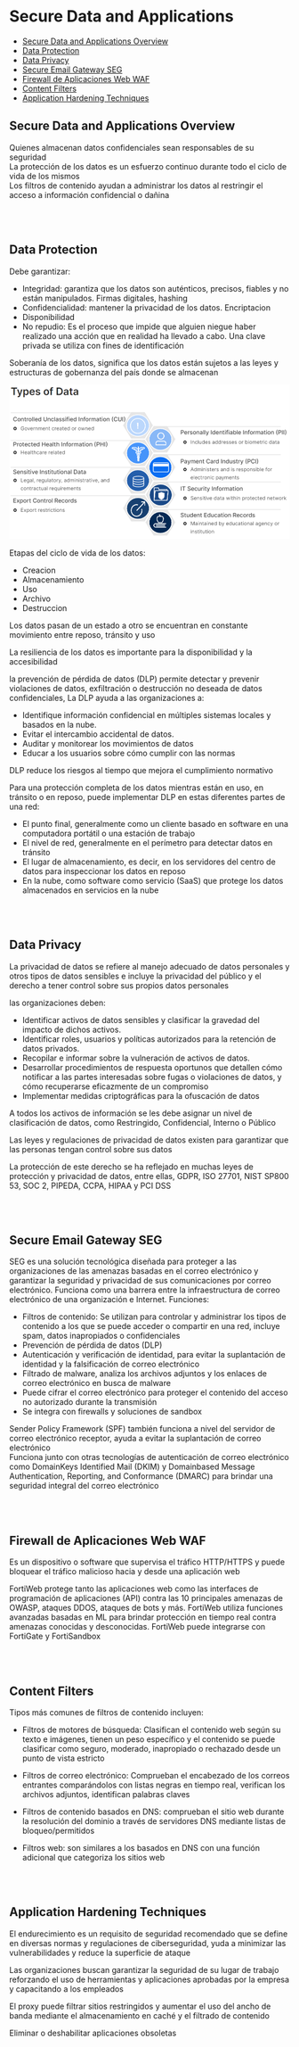 # Secure Data and Applications
- [Secure Data and Applications Overview](#Secure-Data-and-Applications-Overview)
- [Data Protection](#Data-Protection)
- [Data Privacy](#Data-Privacy)
- [Secure Email Gateway SEG](#Secure-Email-Gateway-SEG)
- [Firewall de Aplicaciones Web WAF](#Firewall-de-Aplicaciones-Web-WAF)
- [Content Filters](#Content-Filters)
- [Application Hardening Techniques](#Application-Hardening-Techniques)

## Secure Data and Applications Overview

Quienes  almacenan  datos  confidenciales  sean  responsables  de  su  seguridad  
La  protección  de  los  datos  es  un  esfuerzo  continuo  durante  todo  el  ciclo  de  vida  de  los  mismos  
Los  filtros  de  contenido  ayudan  a  administrar  los  datos  al  restringir  el  acceso  a  información  confidencial  o  dañina

<br>

<br>

## Data Protection

Debe garantizar:
- Integridad: garantiza que los datos son auténticos, precisos, fiables y no están manipulados. Firmas digitales, hashing
- Confidencialidad: mantener la privacidad de los datos. Encriptacion
- Disponibilidad
- No repudio: Es el proceso que impide que alguien niegue haber realizado una acción que en realidad ha llevado a cabo. Una clave privada se utiliza con fines de identificación

Soberanía  de  los  datos, significa  que  los  datos  están  sujetos  a  las  leyes  y  estructuras  de  gobernanza  del  país  donde  se  almacenan

![](Img/Types-of-data.png)

Etapas del  ciclo  de  vida  de  los  datos: 
- Creacion
- Almacenamiento
- Uso
- Archivo
- Destruccion

Los datos  pasan  de  un  estado  a  otro  se  encuentran  en  constante  movimiento entre  reposo,  tránsito  y  uso

La  resiliencia  de  los  datos  es  importante  para  la  disponibilidad  y  la accesibilidad

la  prevención  de  pérdida  de  datos  (DLP)  permite  detectar  y  prevenir  violaciones  de  datos,  exfiltración  o  destrucción  no deseada  de  datos  confidenciales, La  DLP  ayuda  a  las  organizaciones  a:  
- Identifique  información  confidencial  en  múltiples  sistemas  locales  y  basados  en  la  nube.
- Evitar  el  intercambio  accidental  de  datos.
- Auditar  y  monitorear  los  movimientos  de  datos
- Educar  a  los  usuarios  sobre  cómo  cumplir  con  las  normas

DLP  reduce  los  riesgos  al  tiempo  que  mejora  el  cumplimiento  normativo

Para  una  protección  completa  de  los  datos  mientras  están  en  uso,  en  tránsito  o  en  reposo,  puede  implementar  DLP  en  estas  diferentes  partes  de  una  red:
- El  punto  final,  generalmente  como  un  cliente  basado  en  software  en  una  computadora  portátil  o  una  estación  de  trabajo
- El  nivel  de  red,  generalmente  en  el  perímetro  para  detectar  datos  en  tránsito
- El  lugar  de  almacenamiento,  es  decir,  en  los  servidores  del  centro  de  datos  para  inspeccionar  los  datos  en  reposo
- En  la  nube,  como  software  como  servicio  (SaaS)  que  protege  los  datos  almacenados  en  servicios  en  la  nube

<br>

<br>

## Data Privacy

La  privacidad  de  datos  se  refiere  al  manejo  adecuado  de  datos  personales  y  otros  tipos  de  datos  sensibles e incluye la privacidad  del  público  y  el  derecho  a  tener  control  sobre  sus  propios  datos  personales

las  organizaciones  deben:
- Identificar  activos  de  datos  sensibles  y  clasificar  la  gravedad  del  impacto  de  dichos  activos.
- Identificar  roles,  usuarios  y  políticas  autorizados  para  la  retención  de  datos  privados.
- Recopilar  e  informar  sobre  la  vulneración  de  activos  de  datos.
- Desarrollar  procedimientos  de  respuesta  oportunos  que  detallen  cómo  notificar  a  las  partes  interesadas  sobre  fugas  o  violaciones  de  datos,  y  cómo recuperarse  eficazmente  de  un  compromiso
- Implementar  medidas  criptográficas  para  la  ofuscación  de  datos

A  todos  los  activos  de  información  se  les  debe  asignar  un  nivel  de  clasificación  de  datos,  como  Restringido,  Confidencial,  Interno  o  Público

Las  leyes  y  regulaciones  de  privacidad  de  datos  existen  para  garantizar  que  las  personas  tengan  control  sobre  sus  datos

La  protección  de  este  derecho  se  ha  reflejado  en  muchas  leyes  de  protección  y  privacidad  de  datos,  entre  ellas,  GDPR,  ISO  27701,  NIST  SP800 53,  SOC  2,  PIPEDA,  CCPA,  HIPAA  y  PCI  DSS

<br>

<br>

## Secure Email Gateway SEG

SEG  es  una  solución  tecnológica diseñada  para  proteger  a  las  organizaciones  de  las  amenazas  basadas  en  el  correo  electrónico  y  garantizar  la  seguridad  y  privacidad  de  sus  comunicaciones  por  correo electrónico.  Funciona  como  una  barrera  entre  la  infraestructura  de  correo  electrónico  de  una  organización e Internet. Funciones:
- Filtros  de  contenido: Se  utilizan  para  controlar  y  administrar los  tipos  de  contenido  a  los  que  se  puede  acceder  o  compartir  en  una  red,   incluye spam, datos  inapropiados  o confidenciales
- Prevención  de  pérdida  de  datos  (DLP)
- Autenticación  y  verificación  de  identidad,  para  evitar  la  suplantación  de  identidad  y  la  falsificación  de  correo  electrónico
- Filtrado  de  malware, analiza  los  archivos  adjuntos  y  los  enlaces  de  correo  electrónico  en  busca  de  malware
- Puede  cifrar  el  correo  electrónico  para  proteger  el  contenido  del  acceso  no autorizado  durante  la  transmisión
- Se integra  con  firewalls  y  soluciones  de  sandbox

Sender  Policy  Framework  (SPF)  también  funciona  a  nivel  del  servidor  de  correo  electrónico  receptor, ayuda  a  evitar  la  suplantación  de  correo  electrónico   
Funciona  junto  con  otras  tecnologías  de  autenticación  de  correo  electrónico  como  DomainKeys  Identified  Mail  (DKIM)  y  Domainbased  Message Authentication,  Reporting,  and  Conformance  (DMARC)  para  brindar  una  seguridad  integral  del  correo  electrónico

<br>

<br>

## Firewall de Aplicaciones Web WAF

Es  un  dispositivo  o  software  que  supervisa  el  tráfico  HTTP/HTTPS  y  puede  bloquear  el  tráfico malicioso  hacia  y  desde  una  aplicación  web

FortiWeb protege  tanto  las  aplicaciones  web  como  las  interfaces  de  programación  de  aplicaciones  (API)  contra  las  10  principales  amenazas  de  OWASP,  ataques  DDOS,  ataques  de  bots  y  más.  FortiWeb  utiliza  funciones  avanzadas  basadas  en  ML  para  brindar  protección en  tiempo  real  contra  amenazas  conocidas  y  desconocidas.  FortiWeb  puede  integrarse  con FortiGate  y  FortiSandbox

<br>

<br>

## Content Filters

Tipos  más  comunes  de  filtros  de  contenido  incluyen:  

- Filtros  de  motores  de  búsqueda: Clasifican  el  contenido  web  según  su  texto  e  imágenes, tienen  un  peso  específico y el  contenido  se  puede  clasificar  como  seguro,  moderado, inapropiado  o  rechazado  desde  un  punto  de  vista  estricto

- Filtros  de  correo  electrónico: Comprueban  el  encabezado  de  los  correos  entrantes  comparándolos  con  listas  negras  en  tiempo  real, verifican  los  archivos  adjuntos,  identifican  palabras  claves

- Filtros  de  contenido  basados  en  DNS: comprueban  el  sitio  web  durante  la  resolución  del  dominio  a  través  de  servidores  DNS  mediante  listas  de  bloqueo/permitidos

- Filtros  web: son  similares a los basados  en  DNS  con  una  función  adicional  que  categoriza  los  sitios  web

<br>

<br>

## Application Hardening Techniques

El  endurecimiento  es  un  requisito  de  seguridad  recomendado  que  se  define  en  diversas  normas  y  regulaciones  de  ciberseguridad, yuda  a  minimizar  las  vulnerabilidades  y  reduce  la  superficie  de  ataque

Las  organizaciones  buscan  garantizar  la  seguridad  de  su  lugar  de  trabajo  reforzando  el  uso  de  herramientas  y  aplicaciones  aprobadas  por  la  empresa  y  capacitando a  los  empleados

El  proxy  puede  filtrar  sitios  restringidos  y  aumentar el  uso  del  ancho  de  banda  mediante  el  almacenamiento  en  caché  y  el  filtrado  de  contenido

Eliminar  o  deshabilitar  aplicaciones  obsoletas